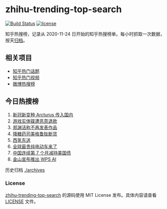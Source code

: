 # zhihu-trending-top-search

[![Build Status](https://github.com/justjavac/zhihu-trending-top-search/workflows/ci/badge.svg?branch=main)](https://github.com/justjavac/zhihu-trending-top-search/actions)
[![license](https://img.shields.io/github/license/justjavac/zhihu-trending-top-search)](https://github.com/justjavac/zhihu-trending-top-search/blob/main/LICENSE)

知乎热搜榜，记录从 2020-11-24 日开始的知乎热搜榜单。每小时抓取一次数据，按天[归档](./archives)。

## 相关项目

- [知乎热门话题](https://github.com/justjavac/zhihu-trending-hot-questions)
- [知乎热门视频](https://github.com/justjavac/zhihu-trending-hot-video)
- [微博热搜榜](https://github.com/justjavac/weibo-trending-hot-search)

## 今日热搜榜

<!-- BEGIN -->
<!-- 最后更新时间 Wed Apr 19 2023 16:09:31 GMT+0800 (China Standard Time) -->

1. [新冠新变种 Arcturus 传入国内](https://www.zhihu.com/search?q=%E6%96%B0%E5%86%A0%E6%96%B0%E5%8F%98%E7%A7%8D%20Arcturus%20%E4%BC%A0%E5%85%A5%E5%9B%BD%E5%86%85)
1. [游戏实体碟遭恶意退款](https://www.zhihu.com/search?q=%E6%B8%B8%E6%88%8F%E5%AE%9E%E4%BD%93%E7%A2%9F%E9%81%AD%E6%81%B6%E6%84%8F%E9%80%80%E6%AC%BE)
1. [郑渊洁称不再发表作品](https://www.zhihu.com/search?q=%E9%83%91%E6%B8%8A%E6%B4%81%E7%A7%B0%E4%B8%8D%E5%86%8D%E5%8F%91%E8%A1%A8%E4%BD%9C%E5%93%81)
1. [降糖药司美格鲁肽断货](https://www.zhihu.com/search?q=%E9%99%8D%E7%B3%96%E8%8D%AF%E5%8F%B8%E7%BE%8E%E6%A0%BC%E9%B2%81%E8%82%BD%E6%96%AD%E8%B4%A7)
1. [西氢东送](https://www.zhihu.com/search?q=%E8%A5%BF%E6%B0%A2%E4%B8%9C%E9%80%81)
1. [全球最贵纯电动车来了](https://www.zhihu.com/search?q=%E5%85%A8%E7%90%83%E6%9C%80%E8%B4%B5%E7%BA%AF%E7%94%B5%E5%8A%A8%E8%BD%A6%E6%9D%A5%E4%BA%86)
1. [中国连续第 7 个月减持美国债](https://www.zhihu.com/search?q=%E4%B8%AD%E5%9B%BD%E8%BF%9E%E7%BB%AD%E7%AC%AC%207%20%E4%B8%AA%E6%9C%88%E5%87%8F%E6%8C%81%E7%BE%8E%E5%9B%BD%E5%80%BA)
1. [金山宣布推出 WPS AI](https://www.zhihu.com/search?q=%E9%87%91%E5%B1%B1%E5%AE%A3%E5%B8%83%E6%8E%A8%E5%87%BA%20WPS%20AI)

<!-- END -->

历史归档 [./archives](./archives)

### License

[zhihu-trending-top-search](https://github.com/justjavac/zhihu-trending-top-search) 的源码使用 MIT License
发布。具体内容请查看 [LICENSE](./LICENSE) 文件。

